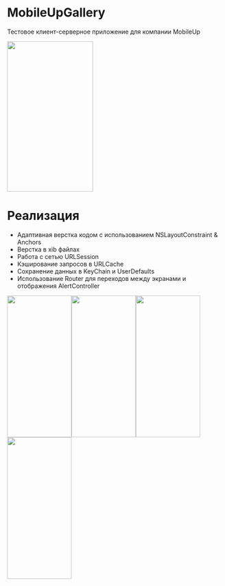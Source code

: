 # MobileUpGallery
Тестовое клиент-серверное приложение для компании MobileUp

<img src="https://user-images.githubusercontent.com/83715610/189245097-0d35c60d-4bd2-4e34-a877-3b417d4a2903.png" width=200 height=350>


# Реализация
- Адаптивная верстка кодом с использованием NSLayoutConstraint & Anchors
- Верстка в xib файлах
- Работа с сетью URLSession
- Кэширование запросов в URLCache
- Сохранение данных в KeyChain и UserDefaults
- Использование Router для переходов между экранами и отображения AlertController


<img src="https://user-images.githubusercontent.com/83715610/189245192-d3f7c1a1-9074-41fb-bd01-fdd3c80a9dbd.png" width="150" height="330"><img src="https://user-images.githubusercontent.com/83715610/189245203-306099bd-dce4-4658-a99c-31a9fee042aa.png" width="150" height="330"><img src="https://user-images.githubusercontent.com/83715610/189245720-9c1662b3-3343-4e96-a795-3019cc858cbe.png" width="150" height="330"><img src="https://user-images.githubusercontent.com/83715610/189245727-d5f4db0a-6b48-4c02-ba7f-0f0c2b3dd4d0.png" width="150" height="330">
